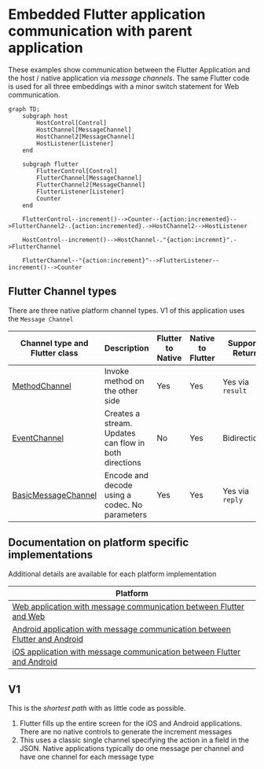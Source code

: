 # Embedded Flutter application communication with parent application

These examples show communication between the Flutter Application and the host / native application via _message channels_.  The same Flutter code is used for all three embeddings with a minor switch statement for Web communication.

```mermaid
graph TD;
    subgraph host
        HostControl[Control]
        HostChannel[MessageChannel]
        HostChannel2[MessageChannel]
        HostListener[Listener]
    end

    subgraph flutter
        FlutterControl[Control]
        FlutterChannel[MessageChannel]
        FlutterChannel2[MessageChannel]
        FlutterListener[Listener]
        Counter
    end

    FlutterControl--increment()-->Counter--{action:incremented}-->FlutterChannel2-.{action:incremented}.->HostChannel2-->HostListener

    HostControl--increment()-->HostChannel-."{action:incremnt}".->FlutterChannel

    FlutterChannel--"{action:increment}"-->FlutterListener--increment()-->Counter

```

## Flutter Channel types

There are three native platform channel types.  V1 of this application uses the `Message Channel`

| Channel type and Flutter class                                                                 | Description                                           | Flutter to Native | Native to Flutter | Supports Return  |
| ---------------------------------------------------------------------------------------------- | ----------------------------------------------------- | ----------------- | ----------------- | ---------------- |
| [MethodChannel](https://api.flutter.dev/flutter/services/MethodChannel-class.html)             | Invoke method on the other side                       | Yes               | Yes               | Yes via `result` |
| [EventChannel](https://api.flutter.dev/flutter/services/EventChannel-class.html)               | Creates a stream. Updates can flow in both directions | No                | Yes               | Bidirectional    |
| [BasicMessageChannel](https://api.flutter.dev/flutter/services/BasicMessageChannel-class.html) | Encode and decode using a codec.  No parameters       | Yes               | Yes               | Yes via `reply`  |

## Documentation on platform specific implementations

Additional details are available for each platform implementation

| Platform                                                                                        |
| ----------------------------------------------------------------------------------------------- |
| [Web application with message communication between Flutter and Web](README_WEB.md)             |
| [Android application with message communication between Flutter and Android](README_ANDROID.md) |
| [iOS application with message communication between Flutter and Android](README_IOS.md)         |

## V1

This is the _shortest path_ with as little code as possible.

1. Flutter fills up the entire screen for the iOS and Android applications.  There are no native controls to generate the increment messages
2. This uses a classic single channel specifying the action in a field in the JSON.  Native applications typically do one message per channel and have one channel for each message type
